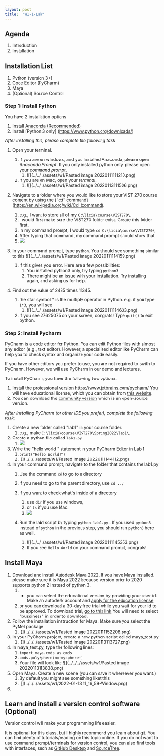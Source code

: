 ```yaml
---
layout: post
title:  "W1-1-Lab"
---
```


##  Agenda 
1. Introduction 
2. Installation 


## Installation List 
1. Python  (version 3+)
2. Code Editor (PyCharm)
3. Maya 
4. (Optional) Source Control 


### Step 1: Install Python 

You have 2 installation options 
1. Install [Anaconda (Recommended)](https://www.anaconda.com/products/individual)
2. Install [Python 3 only] (https://www.python.org/downloads/)

*After installing this, please complete the following task* 
1. Open your terminal. 
	1. If you are on windows, and you installed Anaconda, please open *Anaconda Prompt*. If you only installed python only, please open your *command prompt*. 
		1.  ![](../../../assets/w1/Pasted image 20220111111210.png)
	2. If you are on Mac, open your *terminal*.   
		1. ![](../../../assets/w1/Pasted image 20220113111506.png)


2. Navigate to a folder where you would like to store your VIST 270 course content by using the ["cd" command](https://en.wikipedia.org/wiki/Cd_(command). 
	1. e.g., I want to store all of my  `C:\licia\course\VIST270\`. 
	2. I would first make sure the VIST270 folder exist. Create this folder first. 
	3.  In my command prompt, I would type `cd C:\licia\course\VIST270\`
	4. After typing that command, my command prompt should show that 
	5.    ![](../../../assets/w1/270week1-01.png)

3.  In your command prompt, type `python`. You should see something similar to this 
  ![](../../../assets/w1/Pasted image 20220111114159.png)
	1. If this gives you error. Here are a few possibilities: 
		1. You installed python3 only, try typing `python3` 
		2. There might be an issue with your installation. Try installing again, and asking us for help. 

4. Find out the value of 2435 times 11345. 
	1. the star symbol * is the multiply operator in Python. e.g. if you type `1*3`, you will see 
		1.   ![](../../../assets/w1/Pasted image 20220111114633.png)
	3. If you see 27625075 on your screen, congrats! Type `quit()` to exit python. 


### Step 2: Install Pycharm

PyCharm is a code editor for Python. You can edit Python files with almost any editor (e.g., text editor). However, a specialized editor like PyCharm can help you to check syntax and organize your code easily. 

If you have other editors you prefer to use, you are not required to swith to PyCharm. However, we will use PyCharm in our demo and lectures. 

To install PyCharm, you have the following two options: 
1. Install the [professional version](https://www.jetbrains.com/pycharm/) https://www.jetbrains.com/pycharm/ You will have educational license, which you can obtain from [this website](https://www.jetbrains.com/community/education/#students). 
2. You can download the [community version](https://www.jetbrains.com/pycharm/download/#section=windows) which is an open-source version. 

*After installing PyCharm (or other IDE you prefer), complete the following task:* 

1. Create a new folder called "lab1" in your course folder. 
	1. e.g., make   `C:\licia\course\VIST270\Spring2022\lab1\`. 
2. Create a python file called `lab1.py`
	1.    ![](../../../assets/w1/270week1-02.png)
3.  Write the "hello world " statement in your PyCharm Editor in Lab 1
	1. `print("Hello World!")`
	2.  ![](../../../assets/w1/Pasted image 20220111144112.png)
4. In your command prompt, navigate to the folder that contains the lab1.py 
	1. Use the command `cd`  to go to a directory 
	2. If you need to go to the parent directory, use `cd ../` 
	3. If you want to check what's inside of a directory 
		1. use `dir` if you use windows, 
		2. or `ls` if you use Mac. 
		3.  ![](../../../assets/w1/270week1-03.png)

	2.  Run the lab1 script by typing `python lab1.py` . If you used `python3` instead of `python` in the previous step, you should run `python3` here as well. 
		1. ![](../../../assets/w1/Pasted image 20220111145353.png)
		2. If you see `Hello World` on your command prompt, congrats!



  ## Install Maya 


1. Download and install Autodesk Maya 2022. If you have Maya installed, please make sure it is Maya 2022 because version prior to 2020 supports python 2 instead of python 3.  
	1. - you can select the educational version by providing your user id. Make an autodesk account and [apply for the education license](https://www.autodesk.com/education/edu-software/overview?sorting=featured&page=1)
	2.  or you can download a 30-day free trial while you wait for your id to be approved. To download trial, [go to this link](https://www.autodesk.com/products/maya/free-trial?support=ADVANCED&plc=MAYA&term=1-YEAR&quantity=1)  You will need to select "bussiness" in order to download. 
2.  Follow the installation instruction for Maya. Make sure you select the PyMel package 
	1. ![](../../../assets/w1/Pasted image 20220111152208.png)
3. In your PyCharm project, create a new python script called maya_test.py 
	1. ![](../../../assets/w1/Pasted image 20220113113727.png)
4. In maya_test.py, type the following lines:
	1. `import maya.cmds as cmds`
	2. `cmds.polySphere(n="mysphere")`
	3. Your file will look like ![](../../../assets/w1/Pasted image 20220113113838.png)
4. Open Maya. Create a new scene (you can save it whereever you want.)
	1.  By default you might see something liket this 
	2. ![](../../../assets/w1/2022-01-13 11_16_59-Window.png)
5. 


## Learn and install a version control software (Optional)

Version control will make your programming life easier. 

It is optional for this class, but I highly recommend you learn about git. You can find plenty of tutorials/reading on this topic online. If you do not want to use command prompt/terminals for version control, you can also find tools with interfaces, such as [GitHub Desktop](https://desktop.github.com/) and [SourceTree](https://www.sourcetreeapp.com/).  

